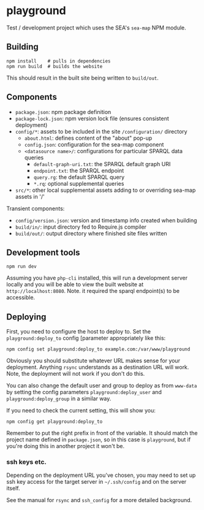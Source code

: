 # playground

Test / development project which uses the SEA's `sea-map` NPM module.

## Building

    npm install    # pulls in dependencies
	npm run build  # builds the website

This should result in the built site being written to `build/out`.

## Components

- `package.json`: npm package definition
- `package-lock.json`: npm version lock file (ensures consistent deployment)
- `config/*`: assets to be included in the site `/configuration/` directory
  - `about.html`: defines content of the "about" pop-up
  - `config.json`: configuration for the sea-map component 
  - `<datasource name>/`: configurations for particular SPARQL data queries
    - `default-graph-uri.txt`: the SPARQL default graph URI
	- `endpoint.txt`: the SPARQL endpoint
	- `query.rg`: the default SPARQL query
	- `*.rq`: optional supplemental queries
- `src/*`: other local supplemental assets adding to or overriding sea-map assets in '/'

Transient components:
- `config/version.json`: version and timestamp info created when building
- `build/in/`: input directory fed to Require.js compiler
- `build/out/`: output directory where finished site files written


## Development tools

    npm run dev
	
Assuming you have `php-cli` installed, this will run a development
server locally and you will be able to view the built website at
`http://localhost:8080`. Note. it required the sparql endpoint(s) to
be accessible.

## Deploying

First, you need to configure the host to deploy to.  Set the
`playground:deploy_to` config [parameter appropriately like this:

    npm config set playground:deploy_to example.com:/var/www/playground
	
Obviously you should substitute whatever URL makes sense for your
deployment. Anything `rsync` understands as a destination URL will
work.  Note, the deployment will not work if you don't do this.

You can also change the default user and group to deploy as from
`www-data` by setting the config parameters `playground:deploy_user`
and `playground:deploy_group` in a similar way.

If you need to check the current setting, this will show you:

    npm config get playground:deploy_to

Remember to put the right prefix in front of the variable. It should 
match the project name defined in `package.json`, so in this case is 
`playground`, but if you're doing this in another project it won't be.

### ssh keys etc.

Depending on the deployment URL you've chosen, you may need to set up
ssh key access for the target server in `~/.ssh/config` and on the
server itself. 

See the manual for `rsync` and `ssh_config` for a more detailed
background.

